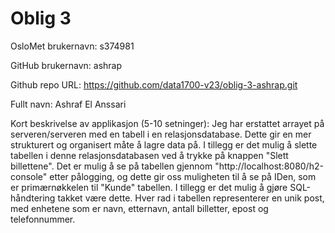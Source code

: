 Oblig 3
=======
OsloMet brukernavn: s374981

GitHub brukernavn: ashrap 

Github repo URL: https://github.com/data1700-v23/oblig-3-ashrap.git

Fullt navn: Ashraf El Anssari

Kort beskrivelse av applikasjon (5-10 setninger): Jeg har erstattet arrayet på serveren/serveren med en tabell i en relasjonsdatabase. Dette gir en mer strukturert og organisert måte å lagre data på. I tillegg er det mulig å slette tabellen i denne relasjonsdatabasen ved å trykke på knappen "Slett billettene".
Det er mulig å se på tabellen gjennom "http://localhost:8080/h2-console" etter pålogging, og dette gir oss muligheten til å se på IDen, som er primærnøkkelen til "Kunde" tabellen. I tillegg er det mulig å gjøre SQL-håndtering takket være dette. Hver rad i tabellen representerer en unik post, med enhetene som er navn, etternavn, antall billetter, epost og telefonnummer.
